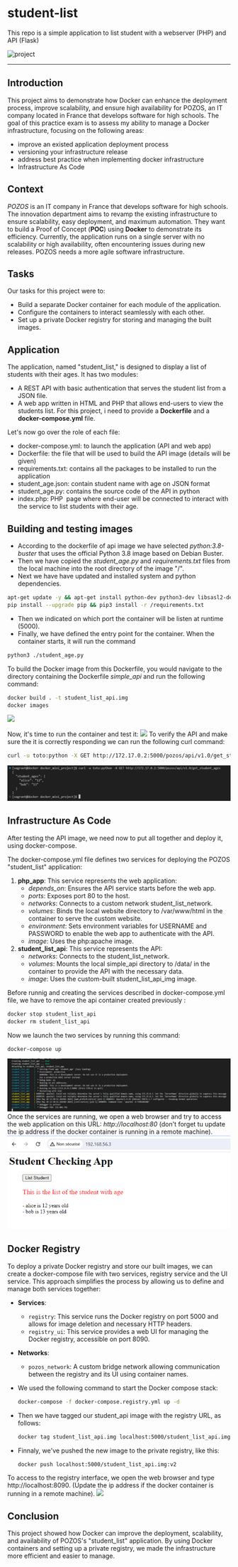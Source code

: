 # student-list 
This repo is a simple application to list student with a webserver (PHP) and API (Flask)

![project](https://user-images.githubusercontent.com/18481009/84582395-ba230b00-adeb-11ea-9453-22ed1be7e268.jpg)


------------


## Introduction
This project aims to demonstrate how Docker can enhance the deployment process, improve scalability, and ensure high availability for POZOS, an IT company located in France that develops software for high schools.
The goal of this practice exam is to assess my ability to manage a Docker infrastructure, focusing on the following areas:
- improve an existed application deployment process
- versioning your infrastructure release
- address best practice when implementing docker infrastructure
- Infrastructure As Code

## Context
*POZOS* is an IT company in France that develops software for high schools. The innovation department aims to revamp the existing infrastructure to ensure scalability, easy deployment, and maximum automation. They want to build a Proof of Concept (**POC**) using **Docker** to demonstrate its efficiency. Currently, the application runs on a single server with no scalability or high availability, often encountering issues during new releases. POZOS needs a more agile software infrastructure.


## Tasks
Our tasks for this project were to:

- Build a separate Docker container for each module of the application.
- Configure the containers to interact seamlessly with each other.
- Set up a private Docker registry for storing and managing the built images.

## Application
The application, named "student_list," is designed to display a list of students with their ages. It has two modules:
- A REST API with basic authentication that serves the student list from a JSON file.
- A web app written in HTML and PHP that allows end-users to view the students list.
For this project, i need to provide a **Dockerfile** and a **docker-compose.yml** file.

Let's now go over the role of each file:
- docker-compose.yml: to launch the application (API and web app)
- Dockerfile: the file that will be used to build the API image (details will be given)
- requirements.txt: contains all the packages to be installed to run the application
- student_age.json: contain student name with age on JSON format
- student_age.py: contains the source code of the API in python
- index.php: PHP  page where end-user will be connected to interact with the service to list students with their age.

## Building and testing images
- According to the dockerfile of api image we have selected *python:3.8-buster* that uses the official Python 3.8 image based on Debian Buster.
- Then we have copied the *student_age.py* and *requirements.txt* files from the local machine into the root directory of the image "/".
- Next we have have updated and installed system and python dependencies.
```bash
apt-get update -y && apt-get install python-dev python3-dev libsasl2-dev python-dev libldap2-dev libssl-dev -y
pip install --upgrade pip && pip3 install -r /requirements.txt
```
- Then we indicated on which port the container will be listen at runtime (5000).
- Finally, we have defined the entry point for the container. When the container starts, it will run the command
```bash
python3 ./student_age.py
```
To build the Docker image from this Dockerfile, you would navigate to the directory containing the Dockerfile *simple_api* and run the following command:
```bash
docker build . -t student_list_api.img
docker images
```
![](https://github.com/Abdelhamid-Younes/docker_mini_project/blob/main/images/Capture%20d'%C3%A9cran%202024-05-20%20123246.png?raw=true)

Now, it's time to run the container and test it:
![](https://github.com/Abdelhamid-Younes/docker_mini_project/blob/main/images/Capture%20d'%C3%A9cran%202024-05-20%20125807.png?raw=true)
To verify the API and make sure the it is correctly responding we can run the following curl command:
  ```bash
  curl -u toto:python -X GET http://172.17.0.2:5000/pozos/api/v1.0/get_student_ages
  ```  
  ![](https://github.com/Abdelhamid-Younes/docker_mini_project/blob/main/images/curl_result.png?raw=true)


## Infrastructure As Code

After testing the API image, we need now to put all together and deploy it, using docker-compose.

The docker-compose.yml file defines two services for deploying the POZOS "student_list" application:
1. **php_app**: This service represents the web application:
   - *depends_on*: Ensures the API service starts before the web app.
   - *ports*: Exposes port 80 to the host.
   - *networks*: Connects to a custom network student_list_network.
   - *volumes*: Binds the local website directory to /var/www/html in the container to serve the custom website.
   - *environment*: Sets environment variables for USERNAME and PASSWORD to enable the web app to authenticate with the API.
   - *image*: Uses the php:apache image.
2. **student_list_api**: This service represents the API:
   - *networks*: Connects to the student_list_network.
   - *volumes*: Mounts the local simple_api directory to /data/ in the container to provide the API with the necessary data.
   - *image*: Uses the custom-built student_list_api_img image.

Before runnig and creating the services described in docker-compose.yml file, we have to remove the api container created previously :
```bash
docker stop student_list_api
docker rm student_list_api
```
Now we launch the two services by running this command:
```bash
docker-compose up
```
![](https://github.com/Abdelhamid-Younes/docker_mini_project/blob/main/images/docker-compose%20up.png?raw=true)
Once the services are running, we open a web browser and try to access the web application on this URL: 
*http://localhost:80* (don't forget tu update the ip address if the docker container is running in a remote machine).
![](https://github.com/Abdelhamid-Younes/docker_mini_project/blob/main/images/via%20browser.png?raw=true)

## Docker Registry
To deploy a private Docker registry and store our built images, we can create a docker-compose file with two services, registry service and the UI service.
This approach simplifies the process by allowing us to define and manage both services together:
- **Services**:
  - `registry`: This service runs the Docker registry on port 5000 and allows for image deletion and necessary HTTP headers.
  - `registry_ui`: This service provides a web UI for managing the Docker registry, accessible on port 8090.

- **Networks**:
  - `pozos_network`: A custom bridge network allowing communication between the registry and its UI using container names.

- We used the following command to start the Docker compose stack:
  ```bash
  docker-compose -f docker-compose.registry.yml up -d
  ```
- Then we have tagged our student_api image with the registry URL, as follows:
   ```bash
   docker tag student_list_api.img localhost:5000/student_list_api.img:v2
   ```
- Finnaly, we've pushed the new image to the private registry, like this:
   ```bash
   docker push localhost:5000/student_list_api.img:v2
    ```
To access to the registry interface, we open the web browser and type http://localhost:8090. (Update the ip address if the docker container is running in a remote machine).
![](https://github.com/Abdelhamid-Younes/docker_mini_project/blob/main/images/pozos_registry.png?raw=true)

## Conclusion
This project showed how Docker can improve the deployment, scalability, and availability of POZOS's "student_list" application. By using Docker containers and setting up a private registry, we made the infrastructure more efficient and easier to manage. 
